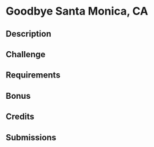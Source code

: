 # Goodbye Santa Monica, CA

## Description

## Challenge

## Requirements

## Bonus

## Credits

## Submissions
